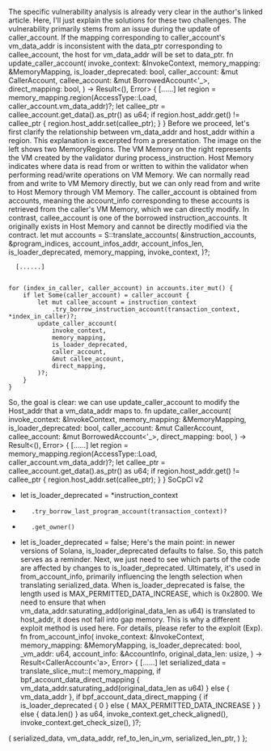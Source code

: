 The specific vulnerability analysis is already very clear in the author's linked article. Here, I'll just explain the solutions for these two challenges.
The vulnerability primarily stems from an issue during the update of caller_account. If the mapping corresponding to caller_account's vm_data_addr is inconsistent with the data_ptr corresponding to callee_account, the host for vm_data_addr will be set to data_ptr.
fn update_caller_account(
    invoke_context: &InvokeContext,
    memory_mapping: &MemoryMapping,
    is_loader_deprecated: bool,
    caller_account: &mut CallerAccount,
    callee_account: &mut BorrowedAccount<'_>,
    direct_mapping: bool,
) -> Result<(), Error> {
				[......]
        let region = memory_mapping.region(AccessType::Load, caller_account.vm_data_addr)?;
        let callee_ptr = callee_account.get_data().as_ptr() as u64;
        if region.host_addr.get() != callee_ptr {
            region.host_addr.set(callee_ptr);
        }
    }
Before we proceed, let's first clarify the relationship between vm_data_addr and host_addr within a region. This explanation is excerpted from a presentation.
The image on the left shows two MemoryRegions.
The VM Memory on the right represents the VM created by the validator during process_instruction. Host Memory indicates where data is read from or written to within the validator when performing read/write operations on VM Memory. We can normally read from and write to VM Memory directly, but we can only read from and write to Host Memory through VM Memory.
The caller_account is obtained from accounts, meaning the account_info corresponding to these accounts is retrieved from the caller's VM Memory, which we can directly modify. In contrast, callee_account is one of the borrowed instruction_accounts. It originally exists in Host Memory and cannot be directly modified via the contract.
let mut accounts = S::translate_accounts(
        &instruction_accounts,
        &program_indices,
        account_infos_addr,
        account_infos_len,
        is_loader_deprecated,
        memory_mapping,
        invoke_context,
    )?;

	  [......]
   
   
    for (index_in_caller, caller_account) in accounts.iter_mut() {
        if let Some(caller_account) = caller_account {
            let mut callee_account = instruction_context
                .try_borrow_instruction_account(transaction_context, *index_in_caller)?;
            update_caller_account(
                invoke_context,
                memory_mapping,
                is_loader_deprecated,
                caller_account,
                &mut callee_account,
                direct_mapping,
            )?;
        }
    }
So, the goal is clear: we can use update_caller_account to modify the Host_addr that a vm_data_addr maps to.
fn update_caller_account(
    invoke_context: &InvokeContext,
    memory_mapping: &MemoryMapping,
    is_loader_deprecated: bool,
    caller_account: &mut CallerAccount,
    callee_account: &mut BorrowedAccount<'_>,
    direct_mapping: bool,
) -> Result<(), Error> {
				[......]
        let region = memory_mapping.region(AccessType::Load, caller_account.vm_data_addr)?;
        let callee_ptr = callee_account.get_data().as_ptr() as u64;
        if region.host_addr.get() != callee_ptr {
            region.host_addr.set(callee_ptr);
        }
    }
SoCpCl v2
- let is_loader_deprecated = *instruction_context
-        .try_borrow_last_program_account(transaction_context)?
-        .get_owner()
+ let is_loader_deprecated = false;
Here's the main point: in newer versions of Solana, is_loader_deprecated defaults to false. So, this patch serves as a reminder.
Next, we just need to see which parts of the code are affected by changes to is_loader_deprecated.
Ultimately, it's used in from_account_info, primarily influencing the length selection when translating serialized_data. When is_loader_deprecated is false, the length used is MAX_PERMITTED_DATA_INCREASE, which is 0x2800. We need to ensure that when vm_data_addr.saturating_add(original_data_len as u64) is translated to host_addr, it does not fall into gap memory. This is why a different exploit method is used here. For details, please refer to the exploit (Exp).
fn from_account_info(
    invoke_context: &InvokeContext,
    memory_mapping: &MemoryMapping,
    is_loader_deprecated: bool,
    _vm_addr: u64,
    account_info: &AccountInfo,
    original_data_len: usize,
) -> Result<CallerAccount<'a>, Error> {
    [......]
    let serialized_data = translate_slice_mut::<u8>(
    memory_mapping,
    if bpf_account_data_direct_mapping {
        vm_data_addr.saturating_add(original_data_len as u64)
    } else {
        vm_data_addr
    },
    if bpf_account_data_direct_mapping {
        if is_loader_deprecated {
            0
        } else {
            MAX_PERMITTED_DATA_INCREASE
        }
    } else {
        data.len()
    } as u64,
    invoke_context.get_check_aligned(),
    invoke_context.get_check_size(),
)?;

(
    serialized_data,
    vm_data_addr,
    ref_to_len_in_vm,
    serialized_len_ptr,
)
    };

